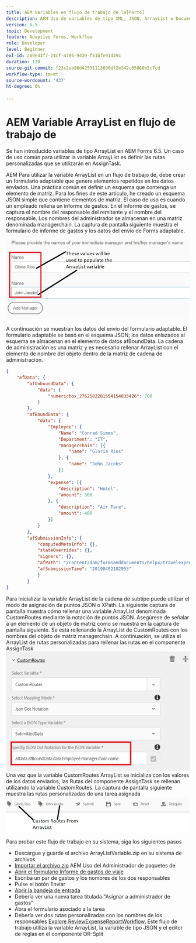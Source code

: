 ```yaml
---
title: AEM Variables en flujo de trabajo de la[Part4]
description: AEM Uso de variables de tipo XML, JSON, ArrayList o Document en un flujo de trabajo de
version: 6.5
topic: Development
feature: Adaptive Forms, Workflow
role: Developer
level: Beginner
exl-id: 269e43f7-24cf-4786-9439-f51bfe91d39c
duration: 120
source-git-commit: f23c2ab86d42531113690df2e342c65060b5c7cd
workflow-type: tm+mt
source-wordcount: '437'
ht-degree: 0%

---
```


# AEM Variable ArrayList en flujo de trabajo de

Se han introducido variables de tipo ArrayList en AEM Forms 6.5. Un caso de uso común para utilizar la variable ArrayList es definir las rutas personalizadas que se utilizarán en AssignTask.

AEM Para utilizar la variable ArrayList en un flujo de trabajo de, debe crear un formulario adaptable que genere elementos repetidos en los datos enviados. Una práctica común es definir un esquema que contenga un elemento de matriz. Para los fines de este artículo, he creado un esquema JSON simple que contiene elementos de matriz. El caso de uso es cuando un empleado rellena un informe de gastos. En el informe de gastos, se captura el nombre del responsable del remitente y el nombre del responsable. Los nombres del administrador se almacenan en una matriz denominada managerchain. La captura de pantalla siguiente muestra el formulario de informe de gastos y los datos del envío de Forms adaptable.

![informe de gastos](assets/expensereport.jpg)

A continuación se muestran los datos del envío del formulario adaptable. El formulario adaptable se basó en el esquema JSON; los datos enlazados al esquema se almacenan en el elemento de datos afBoundData. La cadena de administración es una matriz y es necesario rellenar ArrayList con el elemento de nombre del objeto dentro de la matriz de cadena de administración.

```json
{
    "afData": {
        "afUnboundData": {
            "data": {
                "numericbox_2762582281554154833426": 700
            }
        },
        "afBoundData": {
            "data": {
                "Employee": {
                    "Name": "Conrad Simms",
                    "Department": "IT",
                    "managerchain": [{
                        "name": "Gloria Rios"
                    }, {
                        "name": "John Jacobs"
                    }]
                },
                "expense": [{
                    "description": "Hotel",
                    "amount": 300
                }, {
                    "description": "Air Fare",
                    "amount": 400
                }]
            }
        },
        "afSubmissionInfo": {
            "computedMetaInfo": {},
            "stateOverrides": {},
            "signers": {},
            "afPath": "/content/dam/formsanddocuments/helpx/travelexpensereport",
            "afSubmissionTime": "20190402102953"
            }
        }
}
```

Para inicializar la variable ArrayList de la cadena de subtipo puede utilizar el modo de asignación de puntos JSON o XPath. La siguiente captura de pantalla muestra cómo rellenar una variable ArrayList denominada CustomRoutes mediante la notación de puntos JSON. Asegúrese de señalar a un elemento de un objeto de matriz como se muestra en la captura de pantalla siguiente. Se está rellenando la ArrayList de CustomRoutes con los nombres del objeto de matriz managerchain.
A continuación, se utiliza el ArrayList de rutas personalizadas para rellenar las rutas en el componente AssignTask
![customroutes](assets/arraylist.jpg)
Una vez que la variable CustomRoutes ArrayList se inicializa con los valores de los datos enviados, las Rutas del componente AssignTask se rellenan utilizando la variable CustomRoutes. La captura de pantalla siguiente muestra las rutas personalizadas de una tarea asignada
![asingtask](assets/customactions.jpg)

Para probar este flujo de trabajo en su sistema, siga los siguientes pasos

* Descargue y guarde el archivo ArrayListVariable.zip en su sistema de archivos
* [Importar el archivo zip](assets/arraylistvariable.zip) AEM Uso del Administrador de paquetes de
* [Abrir el formulario Informe de gastos de viaje](http://localhost:4502/content/dam/formsanddocuments/helpx/travelexpensereport/jcr:content?wcmmode=disabled)
* Escriba un par de gastos y los nombres de los dos responsables
* Pulse el botón Enviar
* [Abrir la bandeja de entrada](http://localhost:4502/aem/inbox)
* Debería ver una nueva tarea titulada &quot;Asignar a administrador de gastos&quot;
* Abra el formulario asociado a la tarea
* Debería ver dos rutas personalizadas con los nombres de los responsables
  [Explore ReviewExpenseReportWorkflow.](http://localhost:4502/editor.html/conf/global/settings/workflow/models/ReviewExpenseReport.html) Este flujo de trabajo utiliza la variable ArrayList, la variable de tipo JSON y el editor de reglas en el componente OR-Split
